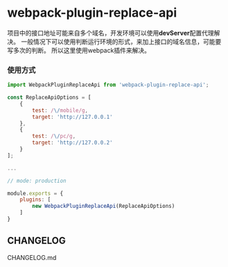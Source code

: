 <!--
 * @Description: 
 * @Author: GuoQin
 * @Date: 2019-10-21 22:35:42
 * @LastEditors: GuoQin
 * @LastEditTime: 2019-10-21 23:05:36
 -->
# webpack-plugin-replace-api

项目中的接口地址可能来自多个域名，开发环境可以使用**devServer**配置代理解决。
一般情况下可以使用判断运行环境的形式，来加上接口的域名信息，可能要写多次的判断。
所以这里使用webpack插件来解决。

### 使用方式

```javascript
import WebpackPluginReplaceApi from 'webpack-plugin-replace-api';

const ReplaceApiOptions = [
    {
        test: /\/mobile/g,
        target: 'http://127.0.0.1'
    },
    {
        test: /\/pc/g,
        target: 'http://127.0.0.2'
    }
];

...

// mode: production

module.exports = {
    plugins: [
        new WebpackPluginReplaceApi(ReplaceApiOptions)
    ]
}
```

## CHANGELOG
CHANGELOG.md